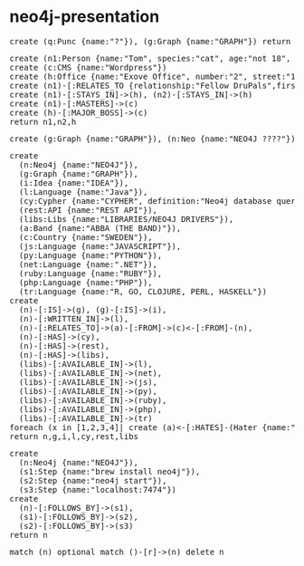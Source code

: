 # neo4j-presentation

<pre>
create (q:Punc {name:"?"}), (g:Graph {name:"GRAPH"}) return q, g
</pre>

<pre>
create (n1:Person {name:"Tom", species:"cat", age:"not 18", phone:"0844332244", email:"DJ@satan.com"}), (n2:Person {name:"Jerry", expertise:"relationship", species:"magic mouse"})
create (c:CMS {name:"Wordpress"})
create (h:Office {name:"Exove Office", number:"2", street:"17"})
create (n1)-[:RELATES_TO {relationship:"Fellow DruPals",first_meeting:"Uranus",first_impression:"cool guy"}]->(n2)
create (n1)-[:STAYS_IN]->(h), (n2)-[:STAYS_IN]->(h)
create (n1)-[:MASTERS]->(c)
create (h)-[:MAJOR_BOSS]->(c)
return n1,n2,h
</pre>

<pre>
create (g:Graph {name:"GRAPH"}), (n:Neo {name:"NEO4J ????"}), (g)-[r:WTF]->(n) return g,n,r
</pre>

<pre>
create
  (n:Neo4j {name:"NEO4J"}),
  (g:Graph {name:"GRAPH"}),
  (i:Idea {name:"IDEA"}),
  (l:Language {name:"Java"}),
  (cy:Cypher {name:"CYPHER", definition:"Neo4j database query langue"}),
  (rest:API {name:"REST API"}),
  (libs:Libs {name:"LIBRARIES/NEO4J DRIVERS"}),
  (a:Band {name:"ABBA (THE BAND)"}),
  (c:Country {name:"SWEDEN"}),
  (js:Language {name:"JAVASCRIPT"}),
  (py:Language {name:"PYTHON"}),
  (net:Language {name:".NET"}),
  (ruby:Language {name:"RUBY"}),
  (php:Language {name:"PHP"}),
  (tr:Language {name:"R, GO, CLOJURE, PERL, HASKELL"})
create
  (n)-[:IS]->(g), (g)-[:IS]->(i),
  (n)-[:WRITTEN_IN]->(l),
  (n)-[:RELATES_TO]->(a)-[:FROM]->(c)&lt;-[:FROM]-(n),
  (n)-[:HAS]->(cy),
  (n)-[:HAS]->(rest),
  (n)-[:HAS]->(libs),
  (libs)-[:AVAILABLE_IN]->(l),
  (libs)-[:AVAILABLE_IN]->(net),
  (libs)-[:AVAILABLE_IN]->(js),
  (libs)-[:AVAILABLE_IN]->(py),
  (libs)-[:AVAILABLE_IN]->(ruby),
  (libs)-[:AVAILABLE_IN]->(php),
  (libs)-[:AVAILABLE_IN]->(tr)
foreach (x in [1,2,3,4]| create (a)&lt;-[:HATES]-(Hater {name:"Hater"})-[:HATES]->(c))
return n,g,i,l,cy,rest,libs
</pre>

<pre>
create
  (n:Neo4j {name:"NEO4J"}),
  (s1:Step {name:"brew install neo4j"}),
  (s2:Step {name:"neo4j start"}),
  (s3:Step {name:"localhost:7474"})
create
  (n)-[:FOLLOWS_BY]->(s1),
  (s1)-[:FOLLOWS_BY]->(s2),
  (s2)-[:FOLLOWS_BY]->(s3)
return n
</pre>

<pre>
match (n) optional match ()-[r]->(n) delete n
</pre>